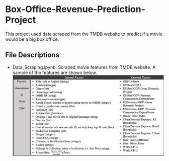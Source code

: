 # Box-Office-Revenue-Prediction-Project
This project used data scraped from the TMDB website to predict if a movie would be a big box office.

## File Descriptions
* Data_Scraping.ipynb: Scraped movie features from TMDB website. A sample of the features are shown below.
![avatar](/images/data.png)
